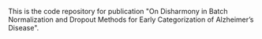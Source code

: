 This is the code repository for publication "On Disharmony in Batch Normalization and Dropout Methods
for Early Categorization of Alzheimer’s Disease".
